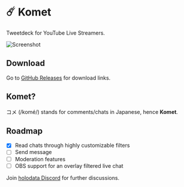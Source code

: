 # ☄️ Komet

Tweetdeck for YouTube Live Streamers.

![Screenshot](https://github.com/holodata/komet/blob/master/.github/ss.png?raw=true)

## Download

Go to [GitHub Releases](https://github.com/holodata/komet/releases/tag/v21.10.28) for download links.

## Komet?

コメ (/komé/) stands for comments/chats in Japanese, hence **Komet**.

## Roadmap

- [x] Read chats through highly customizable filters
- [ ] Send message
- [ ] Moderation features
- [ ] OBS support for an overlay filtered live chat

Join [holodata Discord](https://holodata.org/discord) for further discussions.
